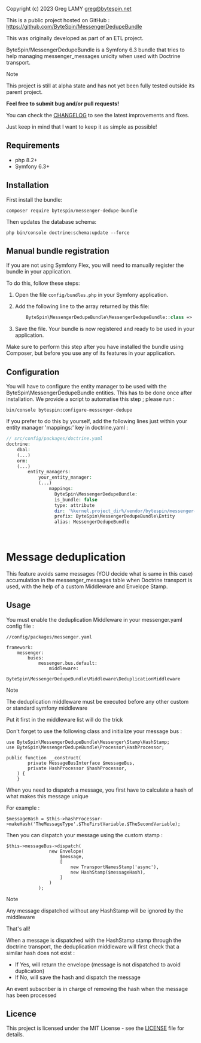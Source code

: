 Copyright (c) 2023 Greg LAMY <greg@bytespin.net>

This is a public project hosted on GitHub : https://github.com/ByteSpin/MessengerDedupeBundle

This was originally developed as part of an ETL project.

ByteSpin/MessengerDedupeBundle is a Symfony 6.3 bundle that tries to help managing messenger_messages unicity when used with Doctrine transport.

> [!NOTE]
>
> This project is still at alpha state and has not yet been fully tested outside its parent project.
>
> **Feel free to submit bug and/or pull requests!**
>
> You can check the [CHANGELOG](CHANGELOG) to see the latest improvements and fixes.

Just keep in mind that I want to keep it as simple as possible!

Requirements
------------
- php 8.2+
- Symfony 6.3+

Installation
------------

First install the bundle:
```
composer require bytespin/messenger-dedupe-bundle
```

Then updates the database schema:
```
php bin/console doctrine:schema:update --force
```

Manual bundle registration
--------------------------

If you are not using Symfony Flex, you will need to manually register the bundle in your application.

To do this, follow these steps:

1. Open the file `config/bundles.php` in your Symfony application.

2. Add the following line to the array returned by this file:

    ```php
        ByteSpin\MessengerDedupeBundle\MessengerDedupeBundle::class => ['all' => true],
    ```

3. Save the file. Your bundle is now registered and ready to be used in your application.

Make sure to perform this step after you have installed the bundle using Composer, but before you use any of its features in your application.

Configuration
-------------

You will have to configure the entity manager to be used with the ByteSpin\MessengerDedupeBundle entities.
This has to be done once after installation.
We provide a script to automatise this step ; please run :
```shell
bin/console bytespin:configure-messenger-dedupe
```

If you prefer to do this by yourself, add the following lines just within your entity manager 'mappings:' key in doctrine.yaml :

```php
// src/config/packages/doctrine.yaml
doctrine:
    dbal:
    (...)
    orm:
    (...)
        entity_managers:
            your_entity_manager:
            (...)
                mappings:
                  ByteSpin\MessengerDedupeBundle:
                  is_bundle: false
                  type: attribute
                  dir: '%kernel.project_dir%/vendor/bytespin/messenger-dedupe-bundle/src/Entity'
                  prefix: ByteSpin\MessengerDedupeBundle\Entity
                  alias: MessengerDedupeBundle
            
    

```


# Message deduplication
This feature avoids same messages (YOU decide what is same in this case) accumulation in the messenger_messages 
table when Doctrine transport is used, with the help of a custom Middleware and Envelope Stamp.

Usage
------------
You must enable the deduplication Middleware in your messenger.yaml config file :
```
//config/packages/messenger.yaml

framework:
    messenger:
        buses:
            messenger.bus.default:
                middleware:
                    - ByteSpin\MessengerDedupeBundle\Middleware\DeduplicationMiddleware
```

> [!NOTE]
> 
> The deduplication middleware must be executed before any other custom or standard symfony middleware 
> 
> Put it first in the middleware list will do the trick


Don't forget to use the following class and initialize your message bus :
```
use ByteSpin\MessengerDedupeBundle\Messenger\Stamp\HashStamp;
use ByteSpin\MessengerDedupeBundle\Processor\HashProcessor;
```

```
public function __construct(
        private MessageBusInterface $messageBus,
        private HashProcessor $hashProcessor,
    ) {
    }

```
When you need to dispatch a message, you first have to calculate a hash of what makes this message unique

For example :
```             
$messageHash = $this->hashProcessor->makeHash('TheMessageType'.$TheFirstVariable.$TheSecondVariable);
```

Then you can dispatch your message using the custom stamp :

```
$this->messageBus->dispatch(
                new Envelope(
                    $message,
                    [
                        new TransportNamesStamp('async'),
                        new HashStamp($messageHash),
                    ]
                )
            );
```

> [!NOTE]
> Any message dispatched without any HashStamp will be ignored by the middleware


That's all!

When a message is dispatched with the HashStamp stamp through the doctrine transport, the deduplication middleware
will first check that a similar hash does not exist :
- If Yes, will return the envelope (message is not dispatched to avoid duplication)
- If No, will save the hash and dispatch the message

An event subscriber is in charge of removing the hash when the message has been processed


Licence
-------

This project is licensed under the MIT License - see the [LICENSE](LICENSE) file for details.
